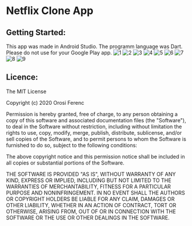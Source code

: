 # Netflix Clone App

## Getting Started:
This app was made in Android Studio. The programm language was Dart. Please do not use for your Google Play app.
![1](https://user-images.githubusercontent.com/57065082/90327855-fe6f8a80-df97-11ea-93ef-31cb56081b38.png)
![2](https://user-images.githubusercontent.com/57065082/90327874-13e4b480-df98-11ea-9377-1b154a830b22.png)
![3](https://user-images.githubusercontent.com/57065082/90327877-15ae7800-df98-11ea-8022-c6cb82ceb8cc.png)
![4](https://user-images.githubusercontent.com/57065082/90327878-16dfa500-df98-11ea-96f8-ed6cbe1c9879.png)
![5](https://user-images.githubusercontent.com/57065082/90327879-18a96880-df98-11ea-91ff-b8c415e156c5.png)
![6](https://user-images.githubusercontent.com/57065082/90327881-1a732c00-df98-11ea-8a71-a212107e0c52.png)
![7](https://user-images.githubusercontent.com/57065082/90327883-1e9f4980-df98-11ea-81ba-b6c5aa771952.png)
![8](https://user-images.githubusercontent.com/57065082/90327885-20690d00-df98-11ea-9d65-0da4d49c988b.png)
![9](https://user-images.githubusercontent.com/57065082/90327888-2232d080-df98-11ea-9c70-f409ad075bd0.png)

## Licence:
The MIT License

Copyright (c) 2020 Orosi Ferenc

Permission is hereby granted, free of charge, to any person obtaining a copy
of this software and associated documentation files (the "Software"), to deal
in the Software without restriction, including without limitation the rights
to use, copy, modify, merge, publish, distribute, sublicense, and/or sell
copies of the Software, and to permit persons to whom the Software is
furnished to do so, subject to the following conditions:

The above copyright notice and this permission notice shall be included in
all copies or substantial portions of the Software.

THE SOFTWARE IS PROVIDED "AS IS", WITHOUT WARRANTY OF ANY KIND, EXPRESS OR
IMPLIED, INCLUDING BUT NOT LIMITED TO THE WARRANTIES OF MERCHANTABILITY,
FITNESS FOR A PARTICULAR PURPOSE AND NONINFRINGEMENT. IN NO EVENT SHALL THE
AUTHORS OR COPYRIGHT HOLDERS BE LIABLE FOR ANY CLAIM, DAMAGES OR OTHER
LIABILITY, WHETHER IN AN ACTION OF CONTRACT, TORT OR OTHERWISE, ARISING FROM,
OUT OF OR IN CONNECTION WITH THE SOFTWARE OR THE USE OR OTHER DEALINGS IN
THE SOFTWARE.
